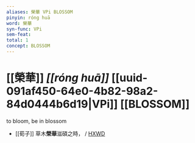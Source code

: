 ```yaml
---
aliases: 榮華 VPi BLOSSOM
pinyin: róng huā
word: 榮華
syn-func: VPi
sem-feat: 
total: 1
concept: BLOSSOM 
---
```

# [[榮華]] *[[róng huā]]*  [[uuid-091af450-64e0-4b82-98a2-84d0444b6d19|VPi]] [[BLOSSOM]]
to bloom, be in blossom
 - [[荀子]] 草木**榮華**滋碩之時，
                     / [HXWD](https://hxwd.org/textview.html?location=KR3a0002_tls_009-19a.28)